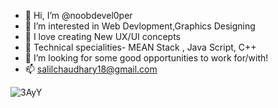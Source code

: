 - 👋 Hi, I’m @noobdevel0per
- 👀 I’m interested in Web Devlopment,Graphics Designing
- 💖 I love creating New UX/UI concepts
- 🌱 Technical specialities- MEAN Stack , Java Script, C++
- 💞️ I’m looking for some good opportunities to work for/with!
- 📫 salilchaudhary18@gmail.com

![3AyY](https://user-images.githubusercontent.com/63671753/232976023-e15f7a7d-8d52-4bf0-984d-ac5830ea77c8.gif)
